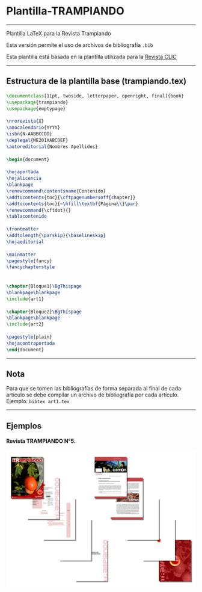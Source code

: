 ﻿# Plantilla-TRAMPIANDO
----
Plantilla LaTeX para la Revista Trampiando

Esta versión permite el uso de archivos de bibliografía `.bib`

Esta plantilla está basada en la plantilla utilizada para la [Revista CLIC](https://github.com/davidhdz/Plantilla-CLIC) 

----
## Estructura de la plantilla base (trampiando.tex)

```latex
\documentclass[11pt, twoside, letterpaper, openright, final]{book}
\usepackage{trampiando}
\usepackage{emptypage}

\nrorevista{X}
\anocalendario{YYYY}
\isbn{N-AABBCCDD}
\deplegal{ME201XABCDEF}
\autoreditorial{Nombres Apellidos}

\begin{document}

\hojaportada
\hojalicencia
\blankpage
\renewcommand\contentsname{Contenido}
\addtocontents{toc}{\cftpagenumbersoff{chapter}}
\addtocontents{toc}{~\hfill\textbf{Página\\}\par}
\renewcommand{\cftdot}{}
\tablacontenido

\frontmatter
\addtolength{\parskip}{\baselineskip}
\hojaeditorial

\mainmatter
\pagestyle{fancy}
\fancychapterstyle


\chapter{Bloque1}\BgThispage
\blankpage\blankpage
\include{art1}

\chapter{Bloque2}\BgThispage
\blankpage\blankpage
\include{art2}

\pagestyle{plain}
\hojacontraportada
\end{document}

```

----
## Nota
Para que se tomen las bibliografías de forma separada al final de cada artículo se debe compilar un archivo de bibliografía por cada artículo. Ejemplo: `bibtex art1.tex`

----
## Ejemplos

#### Revista TRAMPIANDO N°5.
![demo.png](imagenes/demo.png "Vista previa")






